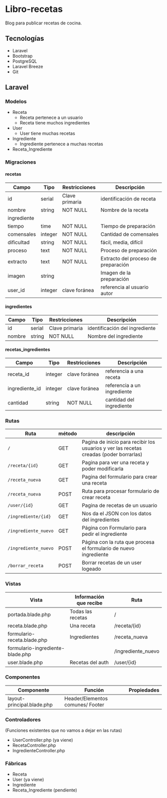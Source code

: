 # Libro-recetas 
 
Blog para publicar recetas de cocina. 
 
## Tecnologías 
 
* Laravel 
* Bootstrap 
* PostgreSQL 
* Laravel Breeze 
* Git 
   
## Laravel 
 
### Modelos 
 
* Receta 
  * Receta pertenece a un usuario 
  * Receta tiene muchos ingredientes 
* User 
  * User tiene muchas recetas 
* Ingrediente 
  * Ingrediente pertenece a muchas recetas 
* Receta_Ingrediente 
 
### Migraciones 
 
#### recetas 
| Campo       | Tipo    | Restricciones  | Descripción                         |
| ----------- | ------- | -------------- | ----------------------------------- |
| id          | serial  | Clave primaria | identificación de receta            |
| nombre      | string  | NOT NULL       | Nombre de la receta                 |
| ingrediente |         |                |                                     |
| tiempo      | time    | NOT NULL       | Tiempo de preparación               |
| comensales  | integer | NOT NULL       | Cantidad de comensales              |
| dificultad  | string  | NOT NULL       | fácil, media, difícil               |
| proceso     | text    | NOT NULL       | Proceso de preparación              |
| extracto    | text    | NOT NULL       | Extracto del proceso de preparación |
| imagen      | string  |                | Imagen de la preparación            |
| user_id     | integer | clave foránea  | referencia al usuario autor         |
 
#### ingredientes 
 
| Campo  | Tipo   | Restricciones  | Descripción                    |
| ------ | ------ | -------------- | ------------------------------ |
| id     | serial | Clave primaria | identificación del ingrediente |
| nombre | string | NOT NULL       | Nombre del ingrediente         |
 
#### recetas_ingredientes 
 
| Campo          | Tipo    | Restricciones | Descripción                 |
| -------------- | ------- | ------------- | --------------------------- |
| receta_id      | integer | clave foránea | referencia a una receta     |
| ingrediente_id | integer | clave foránea | referencia a un ingrediente |
| cantidad       | string  | NOT NULL      | cantidad del ingrediente    |
 
 
 
### Rutas 
 
| Ruta                 | método | descripción                                                                            |
| -------------------- | ------ | -------------------------------------------------------------------------------------- |
| `/`                  | GET    | Pagina de inicio para recibir los usuarios y ver las recetas creadas (poder borrarlas) |
| `/receta/{id}`       | GET    | Pagina para ver una receta y poder modificarla                                         |
| `/receta_nueva`      | GET    | Pagina del formulario para crear una receta                                            |
| `/receta_nueva`      | POST   | Ruta para procesar formulario de crear receta                                          |
| `/user/{id}`         | GET    | Pagina de recetas de un usuario                                                        |
| `/ingrediente/{id}`  | GET    | Nos da el JSON con los datos del ingredientes                                          |
| `/ingrediente_nuevo` | GET    | Página con Formulario para pedir el ingrediente                                        |
| `/ingrediente_nuevo` | POST   | Página con la ruta que procesa el formulario de nuevo ingrediente                      |
| `/borrar_receta`     | POST   | Borrar recetas de un user logeado                                                      |
 
 
### Vistas 
 
| Vista                            | Información que recibe | Ruta               |
| -------------------------------- | ---------------------- | ------------------ |
| portada.blade.php                | Todas las recetas      | /                  |
| receta.blade.php                 | Una receta             | /receta/{id}       |
| formulario-receta.blade.php      | Ingredientes           | /receta_nueva      |
| formulario-ingrediente-blade.php |                        | /ingrediente_nuevo |
| user.blade.php                   | Recetas del auth       | /user/{id}         |
 
### Componentes 
 
| Componente                 | Función                          | Propiedades |
| -------------------------- | -------------------------------- | ----------- |
| layout-principal.blade.php | Header/Elementos comunes/ Footer |             |
 
### Controladores 
 
(Funciones existentes que no vamos a dejar en las rutas) 
 
* UserController.php (ya viene) 
* RecetaController.php 
* IngredienteController.php 
 
### Fábricas 
 
* Receta 
* User (ya viene) 
* Ingrediente 
* Receta_Ingrediente (pendiente)
